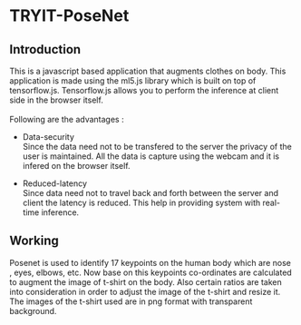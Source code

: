 # TRYIT-PoseNet
## Introduction

This is a javascript based application that augments clothes on body. This application is made using the ml5.js library which is built on top of tensorflow.js. Tensorflow.js allows you to perform the inference at client side in the browser itself. <br><br>Following are the advantages :  
- Data-security<br>
Since the data need not to be transfered to the server the privacy of the user is maintained. All the data is capture using the webcam and it is infered on the browser itself.

- Reduced-latency<br>
Since data need not to travel back and forth between the server and client the latency is reduced. This help in providing system with real-time inference.

## Working

Posenet is used to identify 17 keypoints on the human body which are nose , eyes, elbows, etc. Now base on this keypoints co-ordinates are calculated to augment the image of t-shirt on the body. Also certain ratios are taken into consideration in order to adjust the image of the t-shirt and resize it. The images of the t-shirt used are in png format with transparent background.
